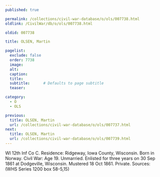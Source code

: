 ```yaml
---
published: true

permalink: /collections/civil-war-database/o/ols/007738.html
oldlink: /CivilWar/db/o/ols/007738.html

oldid: 007738

title: OLSEN, Martin

pagelist:
  exclude: false
  order: 7738
  image: 
  alt:
  caption:
  title:
  subtitle:      # Defaults to page subtitle
  teaser:

category: 
  - O 
  - OLS

previous:
  title: OLSEN, Martin
  url: /collections/civil-war-database/o/ols/007737.html  
next:
  title: OLSEN, Martin
  url: /collections/civil-war-database/o/ols/007739.html   
---
```

WI 12th Inf Co C. Residence: Ridgeway, Iowa County, Wisconsin. Born in Norway. Civil War: Age 19. Unmarried. Enlisted for three years on 30 Sep 1861 at Dodgeville, Wisconsin. Mustered 18 Oct 1861. Private. Sources: (WHS Series 1200 box 58-5,15)